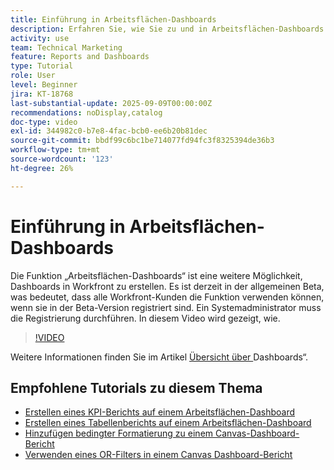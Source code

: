 ```yaml
---
title: Einführung in Arbeitsflächen-Dashboards
description: Erfahren Sie, wie Sie zu und in Arbeitsflächen-Dashboards navigieren und wie Sie ein einfaches Dashboard mit vorhandenen Berichten erstellen.
activity: use
team: Technical Marketing
feature: Reports and Dashboards
type: Tutorial
role: User
level: Beginner
jira: KT-18768
last-substantial-update: 2025-09-09T00:00:00Z
recommendations: noDisplay,catalog
doc-type: video
exl-id: 344982c0-b7e8-4fac-bcb0-ee6b20b81dec
source-git-commit: bbdf99c6bc1be714077fd94fc3f8325394de36b3
workflow-type: tm+mt
source-wordcount: '123'
ht-degree: 26%

---
```


# Einführung in Arbeitsflächen-Dashboards

Die Funktion „Arbeitsflächen-Dashboards“ ist eine weitere Möglichkeit, Dashboards in Workfront zu erstellen. Es ist derzeit in der allgemeinen Beta, was bedeutet, dass alle Workfront-Kunden die Funktion verwenden können, wenn sie in der Beta-Version registriert sind. Ein Systemadministrator muss die Registrierung durchführen. In diesem Video wird gezeigt, wie.

>[!VIDEO](https://video.tv.adobe.com/v/3474020/?quality=12&learn=on&enablevpops=1)

Weitere Informationen finden Sie im Artikel [Übersicht über ](https://experienceleague.adobe.com/en/docs/workfront/using/reporting/canvas-dashboards/canvas-dashboards-overview) Dashboards“.

## Empfohlene Tutorials zu diesem Thema

* [Erstellen eines KPI-Berichts auf einem Arbeitsflächen-Dashboard](/help/reporting/canvas-dashboards/create-a-kpi-report-on-a-canvas-dashboard.md)
* [Erstellen eines Tabellenberichts auf einem Arbeitsflächen-Dashboard](/help/reporting/canvas-dashboards/create-a-table-report-on-a-canvas-dashboard.md)
* [Hinzufügen bedingter Formatierung zu einem Canvas-Dashboard-Bericht](/help/reporting/canvas-dashboards/add-conditional-formatting-to-a-canvas-dashboard-report.md)
* [Verwenden eines OR-Filters in einem Canvas Dashboard-Bericht](/help/reporting/canvas-dashboards/use-an-or-filter-in-a-canvas-dashboard-report.md)